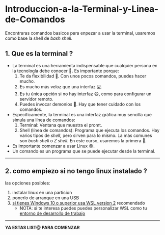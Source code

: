 # Introduccion-a-la-Terminal-y-Linea-de-Comandos

Encontraras comandos basicos para enpezar a usar la terminal, usaremos como base la shell de *bash shell*.

## 1. Que es la terminal ? 

- La terminal es una herramienta indispensable que cualquier persona en la tecnología debe conocer 👀. Es importante porque:
    1. Te da flexibilidad 📏. Con unos pocos comandos, puedes hacer mucho.
    2. Es mucho más veloz que una interfaz 💻.
    3. Es tu única opción si no hay interfaz 😆, como para configurar un servidor remoto.
    4. Puedes invocar demonios 👿. Hay que tener cuidado con los comandos.
- Específicamente, la terminal es una interfaz gráfica muy sencilla que simula una línea de comandos:
    1. Terminal: Ventana que muestra el promt.
    2. Shell (línea de comandos): Programa que ejecuta los comandos. Hay varios tipos de *shell,* pero sirven para lo mismo. La más comunes son *bash shell* o *Z shell.* En este curso, usaremos la primera 🍎.
- Es importante comenzar a usar Linux 😟.
- Un comando es un programa que se puede ejecutar desde la terminal.
---

## 2. como empiezo si no tengo linux instalado ?
las opciones posibles: 
1. instalar linux en una particion 
2. ponerlo de arranque en una USB 
3. [si tienes Windows 10 o superior usa WSL version 2](https://learn.microsoft.com/es-es/windows/wsl/instal) recomendado
   - NOTA: si te interesa puedes puedes personalizar WSL como tu [entorno de desarrollo de trabajo](https://learn.microsoft.com/es-mx/windows/wsl/setup/environment)
---

**YA ESTAS LIST@ PARA COMENZAR**
